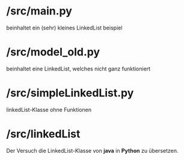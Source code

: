 <h1>/src/main.py</h1>
<p>beinhaltet ein (sehr) kleines LinkedList beispiel</p>

<h1>/src/model_old.py</h1>
<p>beinhaltet eine LinkedList, welches nicht ganz funktioniert</p>

<h1>/src/simpleLinkedList.py</h1>
<p>linkedList-Klasse ohne Funktionen</p>

<h1>/src/linkedList</h1>
<p>Der Versuch die LinkedList-Klasse von <b>java</b> in <b>Python</b> zu übersetzen.</p>
